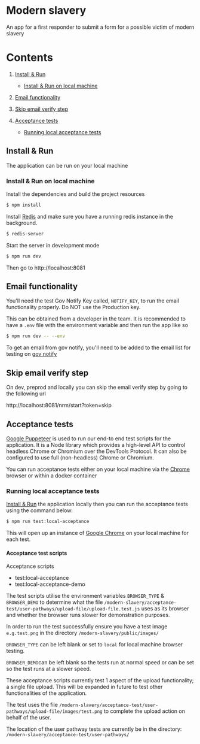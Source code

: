 # Modern slavery

An app for a first responder to submit a form for a possible victim of modern slavery

# Contents

1. [Install & Run](#install-and-run)
    - [Install & Run on local machine](#install-and-run-on-local-machine)

2. [Email functionality](#email-functionality)

3. [Skip email verify step](#skip-email-verify-step)

4. [Acceptance tests](#acceptance-tests)
    - [Running local acceptance tests](#running-local-acceptance-tests)


## Install & Run <a name="install-and-run"></a>
The application can be run on your local machine

### Install & Run on local machine <a name="install-and-run-on-local-machine"></a>
Install the dependencies and build the project resources
```bash
$ npm install
```

Install [Redis](https://redis.io/) and make sure you have a running redis instance in the background.

```bash
$ redis-server
```

Start the server in development mode
```bash
$ npm run dev
```

Then go to http://localhost:8081


## Email functionality  <a name="email-functionality"></a>

You'll need the test Gov Notify Key called, `NOTIFY_KEY`, to run the email functionality properly. Do NOT use the Production key.

This can be obtained from a developer in the team.  It is recommended to have a `.env` file with the environment variable and then run the app like so

```bash
$ npm run dev -- --env
```

To get an email from gov notify, you'll need to be added to the email list for testing on [gov notify](https://www.notifications.service.gov.uk/sign-in)

## Skip email verify step  <a name="skip-email-verify-step"></a>

On dev, preprod and locally you can skip the email verify step by going to the following url

http://localhost:8081/nrm/start?token=skip


## Acceptance tests  <a name="acceptance-tests"></a>

[Google Puppeteer](https://developers.google.com/web/tools/puppeteer/) is used to run our end-to end test
scripts for the application. It is a Node library which provides a high-level API to control headless Chrome or Chromium over the DevTools Protocol. It can also be configured to use full (non-headless) Chrome or Chromium.

You can run acceptance tests either on your local machine via the [Chrome](#https://www.google.com/chrome/) browser or within a docker container

### Running local acceptance tests  <a name="running-local-acceptance-tests"></a>
[Install & Run](#install-and-run-on-local-machine)  the application locally then you can run the acceptance tests using the command below:

```bash
$ npm run test:local-acceptance
```

This will open up an instance of [Google Chrome](#https://www.google.com/chrome/) on your local machine for each test.

#### Acceptance test scripts
Acceptance scripts
- test:local-acceptance
- test:local-acceptance-demo

The test scripts utilise the environment variables `BROWSER_TYPE` & `BROWSER_DEMO` to determine what the file `/modern-slavery/acceptance-test/user-pathways/upload-file/upload-file.test.js` uses as its browser and whether the browser runs slower for demonstration purposes.

In order to run the test successfully ensure you have a test image `e.g.test.png` in the directory `/modern-slavery/public/images/`

`BROWSER_TYPE` can be left blank or set to `local` for local machine browser testing.

`BROWSER_DEMO`can be left blank so the tests run at normal speed or can be set so the test runs at a slower speed.

These acceptance scripts currently test 1 aspect of the upload functionality; a single file upload. This will be expanded in future to test other functionalities of the application.

The test uses the file `/modern-slavery/acceptance-test/user-pathways/upload-file/images/test.png` to complete the upload action on behalf of the user.

The location of the user pathway tests are currently be in the directory: `/modern-slavery/acceptance-test/user-pathways/`
